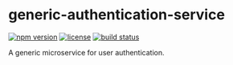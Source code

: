 generic-authentication-service
==============================

[![npm version](https://img.shields.io/npm/v/generic-authentication-service.svg)](https://www.npmjs.com/package/generic-authentication-service)
[![license](https://img.shields.io/badge/license-Apache--2.0-303284.svg)](http://www.apache.org/licenses/LICENSE-2.0)
[![build status](https://img.shields.io/travis/kemitchell/generic-authentication-service.js.svg)](http://travis-ci.org/kemitchell/generic-authentication-service.js)

A generic microservice for user authentication.
